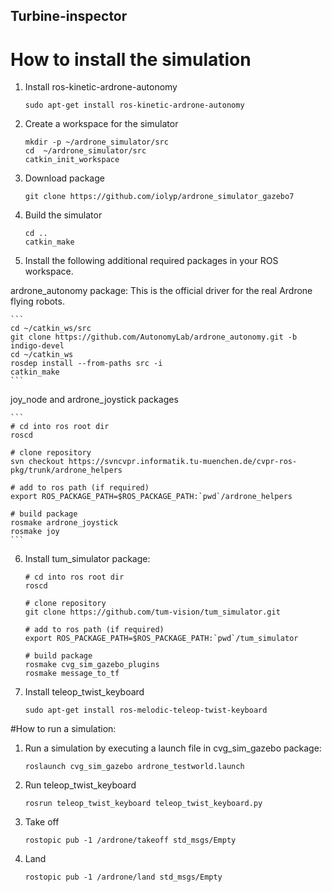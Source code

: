 ## Turbine-inspector

# How to install the simulation

1. Install ros-kinetic-ardrone-autonomy
    ```
    sudo apt-get install ros-kinetic-ardrone-autonomy
    ```
2. Create a workspace for the simulator

    ```
    mkdir -p ~/ardrone_simulator/src
    cd  ~/ardrone_simulator/src
    catkin_init_workspace
    ```
3. Download package

    ```
    git clone https://github.com/iolyp/ardrone_simulator_gazebo7
    ```
4. Build the simulator

    ```
    cd ..
    catkin_make
    ```

5. Install the following additional required packages in your ROS workspace.

ardrone_autonomy package: This is the official driver for the real Ardrone flying robots. 

    ```
    cd ~/catkin_ws/src
    git clone https://github.com/AutonomyLab/ardrone_autonomy.git -b indigo-devel
    cd ~/catkin_ws
    rosdep install --from-paths src -i
    catkin_make
    ```

joy_node and ardrone_joystick packages 

    ```
    # cd into ros root dir
    roscd

    # clone repository
    svn checkout https://svncvpr.informatik.tu-muenchen.de/cvpr-ros-pkg/trunk/ardrone_helpers

    # add to ros path (if required)
    export ROS_PACKAGE_PATH=$ROS_PACKAGE_PATH:`pwd`/ardrone_helpers

    # build package
    rosmake ardrone_joystick
    rosmake joy
    ```

6. Install tum_simulator package:

    ```
    # cd into ros root dir
    roscd

    # clone repository
    git clone https://github.com/tum-vision/tum_simulator.git

    # add to ros path (if required)
    export ROS_PACKAGE_PATH=$ROS_PACKAGE_PATH:`pwd`/tum_simulator

    # build package
    rosmake cvg_sim_gazebo_plugins
    rosmake message_to_tf
    ```

7. Install teleop_twist_keyboard

    ```
    sudo apt-get install ros-melodic-teleop-twist-keyboard
    ```

#How to run a simulation:

1. Run a simulation by executing a launch file in cvg_sim_gazebo package:

    ```
    roslaunch cvg_sim_gazebo ardrone_testworld.launch
    ```

2. Run teleop_twist_keyboard

    ```
    rosrun teleop_twist_keyboard teleop_twist_keyboard.py
    ```

3. Take off 

    ```
    rostopic pub -1 /ardrone/takeoff std_msgs/Empty
    ```

4. Land 

    ```
    rostopic pub -1 /ardrone/land std_msgs/Empty
    ```
